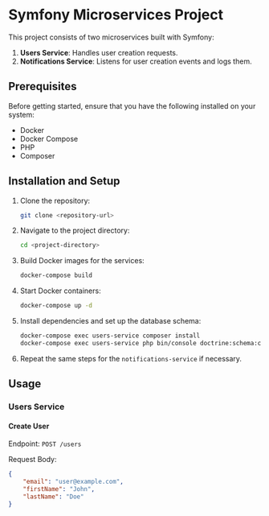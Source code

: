 # Symfony Microservices Project

This project consists of two microservices built with Symfony:

1. **Users Service**: Handles user creation requests.
2. **Notifications Service**: Listens for user creation events and logs them.

## Prerequisites

Before getting started, ensure that you have the following installed on your system:

- Docker
- Docker Compose
- PHP
- Composer

## Installation and Setup

1. Clone the repository:

    ```bash
    git clone <repository-url>
    ```

2. Navigate to the project directory:

    ```bash
    cd <project-directory>
    ```

3. Build Docker images for the services:

    ```bash
    docker-compose build
    ```

4. Start Docker containers:

    ```bash
    docker-compose up -d
    ```

5. Install dependencies and set up the database schema:

    ```bash
    docker-compose exec users-service composer install
    docker-compose exec users-service php bin/console doctrine:schema:create --env=prod
    ```

6. Repeat the same steps for the `notifications-service` if necessary.

## Usage

### Users Service

#### Create User

Endpoint: `POST /users`

Request Body:

```json
{
    "email": "user@example.com",
    "firstName": "John",
    "lastName": "Doe"
}
